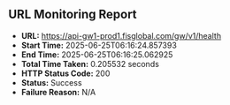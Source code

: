 ## URL Monitoring Report

- **URL:** https://api-gw1-prod1.fisglobal.com/gw/v1/health
- **Start Time:** 2025-06-25T06:16:24.857393
- **End Time:** 2025-06-25T06:16:25.062925
- **Total Time Taken:** 0.205532 seconds
- **HTTP Status Code:** 200
- **Status:** Success
- **Failure Reason:** N/A
